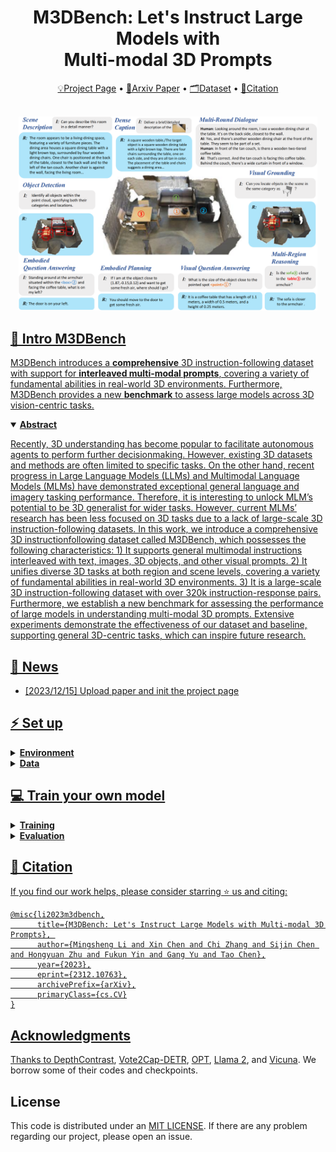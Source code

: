 

<div align="center">
  <h1>M3DBench: Let's Instruct Large Models with <br> Multi-modal 3D Prompts</h1>
  <p align="center">
    <a href="https://m3dbench.github.io/">💡Project Page</a> •
    <a href="https://arxiv.org/abs/2312.10763">📃Arxiv Paper</a> •
    <a href="https://github.com/OpenM3D/M3DBench">🗂Dataset</a> •
    <a href="#-citation">📖Citation
  </p>
  <br>
  <img width="95%" src=./assets/teaser.png>
</div>


## 🏃 Intro M3DBench

M3DBench introduces a **comprehensive** 3D instruction-following dataset with support for **interleaved multi-modal prompts**, covering a variety of fundamental abilities in real-world 3D environments. Furthermore, M3DBench provides a new **benchmark** to assess large models across 3D vision-centric tasks.

<details open="open">
    <summary><b>Abstract</b></summary>

Recently, 3D understanding has become popular to facilitate autonomous agents to perform further decisionmaking. However, existing 3D datasets and methods are often limited to specific tasks. On the other hand, recent progress in Large Language Models (LLMs) and Multimodal Language Models (MLMs) have demonstrated exceptional general language and imagery tasking performance. Therefore, it is interesting to unlock MLM’s potential to be 3D generalist for wider tasks. However, current MLMs’ research has been less focused on 3D tasks due to a lack of large-scale 3D instruction-following datasets. In this work, we introduce a comprehensive 3D instructionfollowing dataset called M3DBench, which possesses the following characteristics: 1) It supports general multimodal instructions interleaved with text, images, 3D objects, and other visual prompts. 2) It unifies diverse 3D tasks at both region and scene levels, covering a variety of fundamental abilities in real-world 3D environments. 3) It is a large-scale 3D instruction-following dataset with over 320k instruction-response pairs. Furthermore, we establish a new benchmark for assessing the performance of large models in understanding multi-modal 3D prompts. Extensive experiments demonstrate the effectiveness of our dataset and baseline, supporting general 3D-centric tasks, which can inspire future research.

</details>

<!-- <img width="1194" alt="pipeline" src="assets/pipeline.png">
</details> -->

## 🚩 News

- [2023/12/15] Upload paper and init the project page

## ⚡ Set up

<details>
  <summary><b>Environment</b></summary>
</details>

<details>
  <summary><b>Data</b></summary>
</details>



## 💻 Train your own model

<details>
  <summary><b>Training</b></summary>
</details>

<details>
  <summary><b>Evaluation</b></summary>
</details>


## 📖 Citation

If you find our work helps, please consider starring ⭐ us and citing:

```{bibtex}
@misc{li2023m3dbench,
      title={M3DBench: Let's Instruct Large Models with Multi-modal 3D Prompts}, 
      author={Mingsheng Li and Xin Chen and Chi Zhang and Sijin Chen and Hongyuan Zhu and Fukun Yin and Gang Yu and Tao Chen},
      year={2023},
      eprint={2312.10763},
      archivePrefix={arXiv},
      primaryClass={cs.CV}
}
```


## Acknowledgments

Thanks to [DepthContrast](https://github.com/facebookresearch/DepthContrast), [Vote2Cap-DETR](https://github.com/ch3cook-fdu/Vote2Cap-DETR), [OPT](https://huggingface.co/facebook/opt-6.7b), [Llama 2](https://huggingface.co/meta-llama), and [Vicuna](https://huggingface.co/lmsys/vicuna-7b-v1.5). We borrow some of their codes and checkpoints.



## License

This code is distributed under an [MIT LICENSE](LICENSE). If there are any problem regarding our project, please open an issue.
